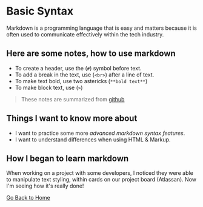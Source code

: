 # Basic Syntax


Markdown is a programming language that is easy and matters because it is often used to communicate effectively within the tech industry. 

## Here are some notes, how to use markdown

- To create a header, use the (`#`) symbol before text.
- To add a break in the text, use (`<br>`) after a line of text. 
- To make text bold, use two astericks (`**bold text**`)
- To make block text, use (`>`)

> These notes are summarized from [github](https://docs.github.com/en/get-started/writing-on-github/getting-started-with-writing-and-formatting-on-github/basic-writing-and-formatting-syntax)

## Things I want to know more about
- I want to practice some more *advanced markdown syntax features*.
- I want to understand differences when using HTML &amp; Markup. 

## How I began to learn markdown

When working on a project with some developers, I noticed they were able to manipulate text styling, within cards on our project board (Atlassan). Now I'm seeing how it's really done! 

[Go Back to Home](README.md)
